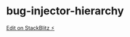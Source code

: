 # bug-injector-hierarchy

[Edit on StackBlitz ⚡️](https://stackblitz.com/edit/stackblitz-starters-7atynj)
